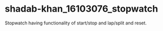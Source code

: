 # shadab-khan_16103076_stopwatch
Stopwatch having functionality of start/stop and lap/split and reset.
